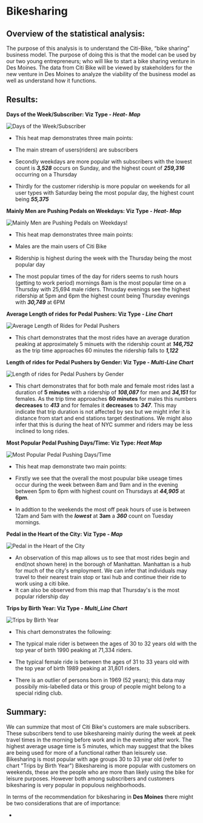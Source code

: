 # Bikesharing

## Overview of the statistical analysis:

The purpose of this analysis is to understand the Citi-Bike, “bike sharing” business model. The purpose of doing this is that the model can be used by our two young entrepreneurs; who will like to start a bike sharing venture in Des Moines. The data from Citi Bike will be viewed by stakeholders for the new venture in Des Moines to analyze the viability of the business model as well as understand how it functions. 

## Results:

**Days of the Week/Subscriber: Viz Type - _Heat- Map_**

![Days of the Week/Subscriber](https://github.com/wallaceportia/Bikesharing/blob/main/Resources/User%20Trips%20by%20Gender%20by%20Weekday.PNG)

* This heat map demonstrates three main points:

* The main stream of users(riders) are subscribers 

* Secondly weekdays are more popular with subscribers with the lowest count is _**3,528**_ occurs on Sunday, and the highest count of _**259,316**_ occurring on a Thursday 

* Thirdly for the customer ridership is more popular on weekends for all user types with Saturday being the most popular day, the highest count being _**55,375**_ 

**Mainly Men are Pushing Pedals on Weekdays: Viz Type - _Heat- Map_**

![Mainly Men are Pushing Pedals on Weekdays!](https://github.com/wallaceportia/Bikesharing/blob/main/Resources/Trips%20by%20Gender(Weekday%20per%20Hour).PNG)

* This heat map demonstrates three main points:

* Males are the main users of Citi Bike

* Ridership is highest during the week with the Thursday being the most popular day

* The most popular times of the day for riders seems to rush hours (getting to work period) mornings 8am is the most popular time on a Thursday with 25,694 male riders. Thrusday evenings see the highest ridership at 5pm and 6pm the highest count being Thursday evenings with _**30,749**_ at 6PM

**Average Length of rides for Pedal Pushers: Viz Type - _Line Chart_** 

![Average Length of Rides for Pedal Pushers](https://github.com/wallaceportia/Bikesharing/blob/main/Resources/Checkout%20Times%20for%20Users.PNG)

* This chart demonstrates that the most rides have an average duration peaking at approximately 5 minuets with the ridership count at _**146,752**_ as the trip time approaches 60 minutes the ridership falls to _**1,122**_

**Length of rides for Pedal Pushers by Gender: Viz Type - _Multi-Line Chart_**

![Length of rides for Pedal Pushers by Gender](https://github.com/wallaceportia/Bikesharing/blob/main/Resources/Checkout%20Times%20by%20Gender.PNG)

* This chart demonstrates that for both male and female most rides last a duration of **5 minutes** with a ridership of _**108,087**_ for men and _**34,151**_ for females. As the trip time approaches **60 minutes** for males this numbers **decreases** to _**413**_ and for females it **decreases** to _**347**_.  This may indicate that trip duration is not affected by sex but we might infer it is distance from start and end stations target destinations.  We might also infer that this is during the heat of NYC summer and riders may be less inclined to long rides.

**Most Popular Pedal Pushing Days/Time: Viz Type: _Heat Map_**

![Most Popular Pedal Pushing Days/Time](https://github.com/wallaceportia/Bikesharing/blob/main/Resources/Trips%20by%20Weekday%20Per%20Hour.PNG)

* This heat map demonstrate two main points:

* Firstly we see that the overall the most poupular bike useage times occur during the week between 8am and 9am and in the evening between 5pm to 6pm with highest count on Thursdays at _**44,905**_ at **6pm**.

* In addtion to the weekends the most off peak hours of use is between 12am and 5am with the _**lowest**_ at **3am** a _**360**_ count on Tuesday mornings.

**Pedal in the Heart of the City: Viz Type - _Map_**

![Pedal in the Heart of the City](https://github.com/wallaceportia/Bikesharing/blob/main/Resources/Start%20Station%2C%20Trip%20Duration(Week%20Day).PNG)

* An observation of this map allows us to see that most rides begin and end(not shown here) in the borough of Manhattan.  Manhattan is a hub for much of the city's employment.  We can infer that individuals may travel to their nearest train stop or taxi hub and continue their ride to work using a citi bike.  
* It can also be observed from this map that Thursday's is the most popular ridership day

**Trips by Birth Year: Viz Type - _Multi_Line Chart_**

![Trips by Birth Year](https://github.com/wallaceportia/Bikesharing/blob/main/Resources/Trips%20by%20Birth%20Year.PNG)

* This chart demonstrates the following:

* The typical male rider is between the ages of 30 to 32 years old with the top year of birth 1990 peaking at 71,334 riders.

* The typical female ride is between the ages of 31 to 33 years old with the top year of birth 1989 peaking at 31,801 riders.
* There is an outlier of persons born in 1969 (52 years); this data may possibily mis-labelled data or this group of people might belong to a special riding club.

## Summary:

We can summize that most of Citi Bike's customers are male subscribers.  These subscribers tend to use bikeshareing mainly during the week at peek travel times in the morning before work and in the evening after work.  The highest average usage time is 5 minutes, which may suggest that the bikes are being used for more of a functional rather than leisurely use.  Bikesharing is most popular with age groups 30 to 33 year old (refer to chart "Trips by Birth Year") Bikeshareing is more popular with customers on weekends, these are the people who are more than likely using the bike for leisure purposes.  However both among subscribers and customers bikesharing is very popular in populous neighborhoods.

In terms of the recommendation for bikesharing in **Des Moines** there might be two considerations that are of importance:

* 
